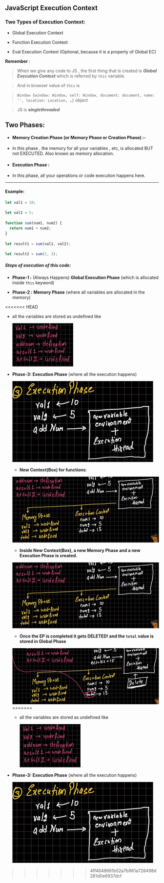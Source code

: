 ## JavaScript Execution Context

### Two Types of Execution Context:

- Global Execution Context

- Function Execution Context

- Eval Execution Context (Optional, because it is a property of Global EC)

**Remember** :

> When we give any code to JS , the first thing that is created is **_Global Execution Context_** which is referred by `this` variable.

> And in browser value of `this` is

> `Window {window: Window, self: Window, document: document, name: '', location: Location, …}` object

> JS is **_singlethreaded_**

## Two Phases:

- #### Memory Creation Phase (or Memory Phase or Creation Phase) :-

- In this phase , the memory for all your variables , etc, is allocated BUT not EXECUTED. Also known as memory allocation.

- #### Execution Phase :

- In this phase, all your operations or code execution happens here.

---

#### Example:

```js
let val1 = 10;

let val2 = 5;

function sum(num1, num2) {
  return num1 + num2;
}

let result1 = sum(val1, val2);

let result2 = sum(2, 3);
```

##### Steps of execution of this code:

- **Phase-1 :** (Always Happens) **Global Execution Phase** (which is allocated inside `this` keyword)

- **Phase-2 :** **Memory Phase** (where all variables are allocated in the memory)

<<<<<<< HEAD
- all the variables are stored as undefined like

  ![Memory Phase](images/EC.png)

- **Phase-3:** **Execution Phase** (where all the execution happens)

  ![ExecutionPhase Starts](images/ExecutionPhase.png)

  - **New Context(Box) for functions**:

  ![New ExecutionPhase for functions](images/NewEP.png)

  - **Inside New Context(Box), a new Memory Phase and a new Execution Phase is created.**

  ![New MP and EP](images/NewEP.png)

  - **Once the EP is completed it gets DELETED! and the `total` value is stored in Global Phase**

  ![Deleted](images/EP.png)
=======
  - all the variables are stored as undefined like

    ![Memory Phase](images/EC.png)

- **Phase-3:** **Execution Phase** (where all the execution happens)

  ![Alt text](images/ExecutionPhase.png)
>>>>>>> 4ff4648661b52a7b961a728498d281d0e6937dcf
